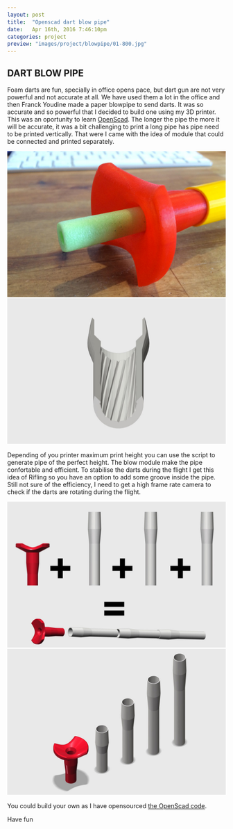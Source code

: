 ```yaml
---
layout: post
title:  "Openscad dart blow pipe"
date: 	Apr 16th, 2016 7:46:10pm
categories: project
preview: "images/project/blowpipe/01-800.jpg"
---
```


## DART BLOW PIPE

Foam darts are fun, specially in office opens pace, but dart gun are not very powerful and not accurate at all. We have used them a lot in the office and then Franck Youdine made a paper blowpipe to send darts. It was so accurate and so powerful that I decided to build one using my 3D printer. This was an oportunity to learn [OpenScad](http://www.openscad.org/).
The longer the pipe the more it will be accurate, it was a bit challenging to print a long pipe has pipe need to be printed vertically. That were I came with the idea of module that could be connected and printed separately.

![Dart blow pipe](/images/project/blowpipe/02.jpg)
![Dart blow pipe](/images/project/blowpipe/03.jpg)

Depending of you printer maximum print height you can use the script to generate pipe of the perfect height. The blow module make the pipe confortable and efficient.
To stabilise the darts during the flight I get this idea of Rifling so you have an option to add some groove inside the pipe. Still not sure of the efficiency, I need to get a high frame rate camera to check if the darts are rotating during the flight.

![Dart blow pipe](/images/project/blowpipe/04.jpg)
![Dart blow pipe](/images/project/blowpipe/05.jpg)

You could build your own as I have opensourced [the OpenScad code](https://github.com/TarGz/Scad-BlowPipe).


Have fun




